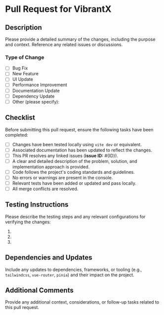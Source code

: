# Pull Request for VibrantX

## Description

Please provide a detailed summary of the changes, including the purpose and context. Reference any related issues or discussions.

### Type of Change

- [ ] Bug Fix
- [ ] New Feature
- [ ] UI Update
- [ ] Performance Improvement
- [ ] Documentation Update
- [ ] Dependency Update
- [ ] Other (please specify):

## Checklist

Before submitting this pull request, ensure the following tasks have been completed:

- [ ] Changes have been tested locally using `vite dev` or equivalent.
- [ ] Associated documentation has been updated to reflect the changes.
- [ ] This PR resolves any linked issues (**issue ID:** #{ID}).
- [ ] A clear and detailed description of the problem, solution, and implementation approach is provided.
- [ ] Code follows the project's coding standards and guidelines.
- [ ] No errors or warnings are present in the console.
- [ ] Relevant tests have been added or updated and pass locally.
- [ ] All merge conflicts are resolved.

## Testing Instructions

Please describe the testing steps and any relevant configurations for verifying the changes:

1.
2.
3.

## Dependencies and Updates

Include any updates to dependencies, frameworks, or tooling (e.g., `tailwindcss`, `vue-router`, `pinia`) and their impact on the project.

## Additional Comments

Provide any additional context, considerations, or follow-up tasks related to this pull request.
